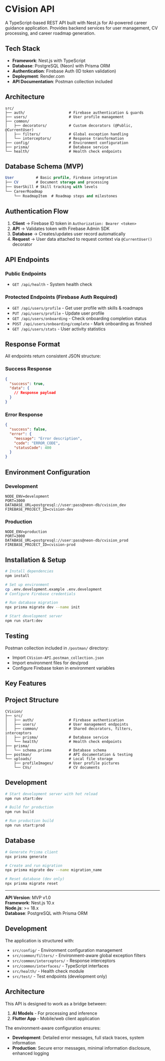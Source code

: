 # CVision API

A TypeScript-based REST API built with Nest.js for AI-powered career guidance application. Provides backend services for user management, CV processing, and career roadmap generation.

## Tech Stack

- **Framework**: Nest.js with TypeScript
- **Database**: PostgreSQL (Neon) with Prisma ORM  
- **Authentication**: Firebase Auth (ID token validation)
- **Deployment**: Render.com
- **API Documentation**: Postman collection included

## Architecture

```
src/
├── auth/                    # Firebase authentication & guards
├── users/                   # User profile management
├── common/
│   ├── decorators/          # Custom decorators (@Public, @CurrentUser)
│   ├── filters/             # Global exception handling
│   └── interceptors/        # Response transformation
├── config/                  # Environment configuration
├── prisma/                  # Database service
└── health/                  # Health check endpoints
```

## Database Schema (MVP)

```sql
User          # Basic profile, Firebase integration
├── CV        # Document storage and processing
├── UserSkill # Skill tracking with levels
└── CareerRoadmap
    └── RoadmapItem  # Roadmap steps and milestones
```

## Authentication Flow

1. **Client** → Firebase ID token in `Authorization: Bearer <token>`
2. **API** → Validates token with Firebase Admin SDK
3. **Database** → Creates/updates user record automatically
4. **Request** → User data attached to request context via `@CurrentUser()` decorator

## API Endpoints

### Public Endpoints
- `GET /api/health` - System health check

### Protected Endpoints (Firebase Auth Required)
- `GET /api/users/profile` - Get user profile with skills & roadmaps
- `PUT /api/users/profile` - Update user profile  
- `GET /api/users/onboarding` - Check onboarding completion status
- `POST /api/users/onboarding/complete` - Mark onboarding as finished
- `GET /api/users/stats` - User activity statistics

## Response Format

All endpoints return consistent JSON structure:

### Success Response
```json
{
  "success": true,
  "data": {
    // Response payload
  }
}
```

### Error Response
```json
{
  "success": false,
  "error": {
    "message": "Error description",
    "code": "ERROR_CODE", 
    "statusCode": 400
  }
}
```

## Environment Configuration

### Development
```env
NODE_ENV=development
PORT=3000
DATABASE_URL=postgresql://user:pass@neon-db/cvision_dev
FIREBASE_PROJECT_ID=cvision-dev
```

### Production  
```env
NODE_ENV=production
PORT=3000
DATABASE_URL=postgresql://user:pass@neon-db/cvision_prod
FIREBASE_PROJECT_ID=cvision-prod
```

## Installation & Setup

```bash
# Install dependencies
npm install

# Set up environment
cp .env.development.example .env.development
# Configure Firebase credentials

# Run database migration
npx prisma migrate dev --name init

# Start development server
npm run start:dev
```

## Testing

Postman collection included in `/postman/` directory:
- Import `CVision-API.postman_collection.json`
- Import environment files for dev/prod
- Configure Firebase token in environment variables

## Key Features

## Project Structure

```
CVision/
├── src/
│   ├── auth/                # Firebase authentication
│   ├── users/               # User management endpoints  
│   ├── common/              # Shared decorators, filters, interceptors
│   ├── prisma/              # Database service
│   └── health/              # Health check endpoints
├── prisma/
│   └── schema.prisma        # Database schema
├── postman/                 # API documentation & testing
└── uploads/                 # Local file storage
    ├── profileImages/       # User profile pictures
    └── CVs/                 # CV documents
```

## Development

```bash
# Start development server with hot reload
npm run start:dev

# Build for production
npm run build

# Run production build
npm run start:prod
```

## Database

```bash
# Generate Prisma client
npx prisma generate

# Create and run migration
npx prisma migrate dev --name migration_name

# Reset database (dev only)
npx prisma migrate reset
```

---

**API Version**: MVP v1.0  
**Framework**: Nest.js 10.x  
**Node.js**: >= 18.x  
**Database**: PostgreSQL with Prisma ORM

## Development

The application is structured with:

- `src/config/` - Environment configuration management
- `src/common/filters/` - Environment-aware global exception filters
- `src/common/interceptors/` - Response interceptors
- `src/common/interfaces/` - TypeScript interfaces
- `src/health/` - Health check module
- `src/test/` - Test endpoints (development only)

## Architecture

This API is designed to work as a bridge between:
1. **AI Models** - For processing and inference
2. **Flutter App** - Mobile/web client application

The environment-aware configuration ensures:
- **Development**: Detailed error messages, full stack traces, system information
- **Production**: Secure error messages, minimal information disclosure, enhanced logging

